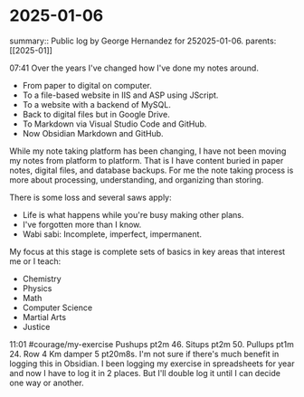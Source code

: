 #  2025-01-06

summary:: Public log by George Hernandez for  252025-01-06.
parents:  [[2025-01]]

07:41 Over the years I've changed how I've done my notes around. 

- From paper to digital on computer.
- To a file-based website in IIS and ASP using JScript.
- To a website with a backend of MySQL.
- Back to digital files but in Google Drive.
- To Markdown via Visual Studio Code and GitHub.
- Now Obsidian Markdown and GitHub.

While my note taking platform has been changing, I have not been moving my notes from platform to platform. That is I have content buried in paper notes, digital files, and database backups. For me the note taking process is more about processing, understanding, and organizing than storing. 

There  is some loss and several saws apply:

- Life is what happens while you're busy making other plans.
- I've forgotten more than I know.
- Wabi sabi: Incomplete, imperfect, impermanent.

My focus at this stage is complete sets of basics in key areas that interest me or I teach:

- Chemistry
- Physics
- Math
- Computer Science
- Martial Arts
- Justice

11:01 #courage/my-exercise Pushups pt2m 46. Situps pt2m 50. Pullups pt1m 24. Row 4 Km damper 5 pt20m8s. I'm not sure if there's much benefit in logging this in Obsidian. I been logging my exercise in spreadsheets for year and now I have to log it in 2 places. But I'll double log it until I can decide one way or another.
